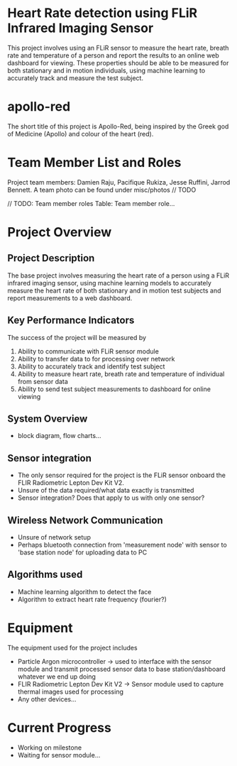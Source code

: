 # Heart Rate detection using FLiR Infrared Imaging Sensor
This project involves using an FLiR sensor to measure the heart rate, breath rate and temperature of a person and report the results to an online web dashboard for viewing. These properties should be able to be measured for both stationary and in motion individuals, using machine learning to accurately track and measure the test subject.

# apollo-red
The short title of this project is Apollo-Red, being inspired by the Greek god of Medicine (Apollo) and colour of the heart (red).

# Team Member List and Roles
Project team members: Damien Raju, Pacifique Rukiza, Jesse Ruffini, Jarrod Bennett. A team photo can be found under misc/photos // TODO

// TODO: Team member roles
Table:
Team member role...

# Project Overview
## Project Description
The base project involves measuring the heart rate of a person using a FLiR infrared imaging sensor, using machine learning models to accurately measure the heart rate of both stationary and in motion test subjects and report measurements to a web dashboard.

## Key Performance Indicators
The success of the project will be measured by
1. Ability to communicate with FLiR sensor module
2. Ability to transfer data to <unit> for processing over network
3. Ability to accurately track and identify test subject
4. Ability to measure heart rate, breath rate and temperature of individual from sensor data
5. Ability to send test subject measurements to dashboard for online viewing

## System Overview
- block diagram, flow charts...

## Sensor integration
- The only sensor required for the project is the FLiR sensor onboard the FLIR Radiometric Lepton Dev Kit V2. 
- Unsure of the data required/what data exactly is transmitted
- Sensor integration? Does that apply to us with only one sensor?

## Wireless Network Communication
- Unsure of network setup
- Perhaps bluetooth connection from 'measurement node' with sensor to 'base station node' for uploading data to PC

## Algorithms used
- Machine learning algorithm to detect the face
- Algorithm to extract heart rate frequency (fourier?)

# Equipment
The equipment used for the project includes
- Particle Argon microcontroller -> used to interface with the sensor module and transmit processed sensor data to base station/dashboard whatever we end up doing
- FLIR Radiometric Lepton Dev Kit V2 -> Sensor module used to capture thermal images used for processing
- Any other devices...

# Current Progress
- Working on milestone
- Waiting for sensor module...
